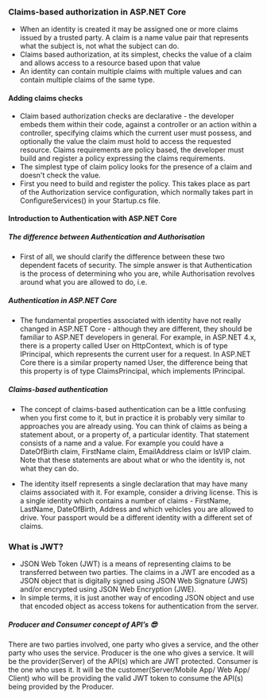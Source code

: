 ### Claims-based authorization in ASP.NET Core
- When an identity is created it may be assigned one or more claims issued by a trusted party. A claim is a name value pair that represents what the subject is, not what the subject can do.
- Claims based authorization, at its simplest, checks the value of a claim and allows access to a resource based upon that value
- An identity can contain multiple claims with multiple values and can contain multiple claims of the same type.
#### Adding claims checks
- Claim based authorization checks are declarative - the developer embeds them within their code, against a controller or an action within a controller, specifying claims which the current user must possess, and optionally the value the claim must hold to access the requested resource. Claims requirements are policy based, the developer must build and register a policy expressing the claims requirements.
- The simplest type of claim policy looks for the presence of a claim and doesn't check the value.
- First you need to build and register the policy. This takes place as part of the Authorization service configuration, which normally takes part in ConfigureServices() in your Startup.cs file.

#### Introduction to Authentication with ASP.NET Core
##### The difference between Authentication and Authorisation
- First of all, we should clarify the difference between these two dependent facets of security. The simple answer is that Authentication is the process of determining who you are, while Authorisation revolves around what you are allowed to do, i.e.

##### Authentication in ASP.NET Core
- The fundamental properties associated with identity have not really changed in ASP.NET Core - although they are different, they should be familiar to ASP.NET developers in general. For example, in ASP.NET 4.x, there is a property called User on HttpContext, which is of type IPrincipal, which represents the current user for a request. In ASP.NET Core there is a similar property named User, the difference being that this property is of type ClaimsPrincipal, which implements IPrincipal.

#####  Claims-based authentication
- The concept of claims-based authentication can be a little confusing when you first come to it, but in practice it is probably very similar to approaches you are already using. You can think of claims as being a statement about, or a property of, a particular identity. That statement consists of a name and a value. For example you could have a DateOfBirth claim, FirstName claim, EmailAddress claim or IsVIP claim. Note that these statements are about what or who the identity is, not what they can do.

- The identity itself represents a single declaration that may have many claims associated with it. For example, consider a driving license. This is a single identity which contains a number of claims - FirstName, LastName, DateOfBirth, Address and which vehicles you are allowed to drive. Your passport would be a different identity with a different set of claims.

### What is JWT?
- JSON Web Token (JWT) is a means of representing claims to be transferred between two parties. The claims in a JWT are encoded as a JSON object that is digitally signed using JSON Web Signature (JWS) and/or encrypted using JSON Web Encryption (JWE).
- In simple terms, it is just another way of encoding JSON object and use that encoded object as access tokens for authentication from the server.

##### Producer and Consumer concept of API’s 😎
There are two parties involved, one party who gives a service, and the other party who uses the service.
Producer is the one who gives a service. It will be the provider(Server) of the API(s) which are JWT protected.
Consumer is the one who uses it. It will be the customer(Server/Mobile App/ Web App/ Client) who will be providing the valid JWT token to consume the API(s) being provided by the Producer.
